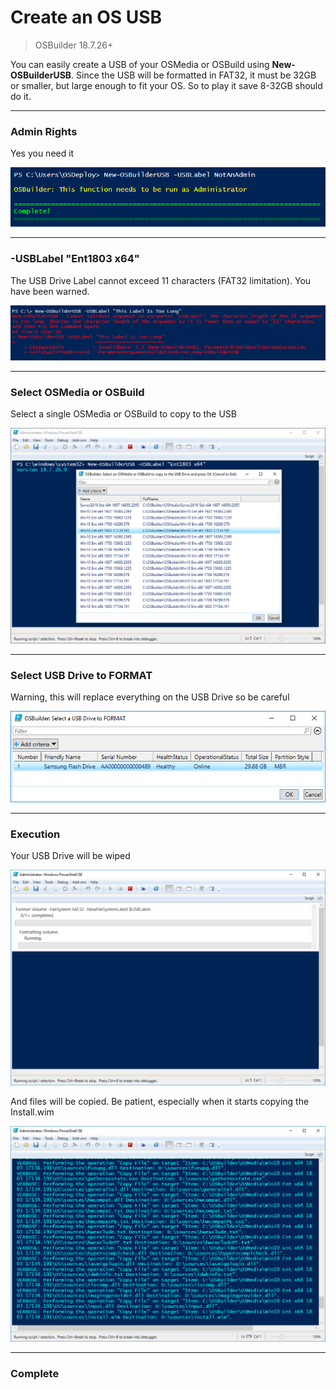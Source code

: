 # Create an OS USB

> OSBuilder 18.7.26+

You can easily create a USB of your OSMedia or OSBuild using **New-OSBuilderUSB**.  Since the USB will be formatted in FAT32, it must be 32GB or smaller, but large enough to fit your OS.  So to play it save 8-32GB should do it.

---

### Admin Rights

Yes you need it

![](/assets/2018-07-25_23-52-10.png)



---

### -USBLabel "Ent1803 x64"

The USB Drive Label cannot exceed 11 characters \(FAT32 limitation\).  You have been warned.

![](/assets/2018-07-25_23-37-58.png)

---

### Select OSMedia or OSBuild

Select a single OSMedia or OSBuild to copy to the USB

![](/assets/2018-07-25_23-47-35.png)

---

### Select USB Drive to FORMAT

Warning, this will replace everything on the USB Drive so be careful

![](/assets/2018-07-25_23-50-07.png)

---

### Execution

Your USB Drive will be wiped

![](/assets/2018-07-25_23-53-16.png)

And files will be copied.  Be patient, especially when it starts copying the Install.wim

![](/assets/2018-07-25_23-54-21.png)

---

### Complete







